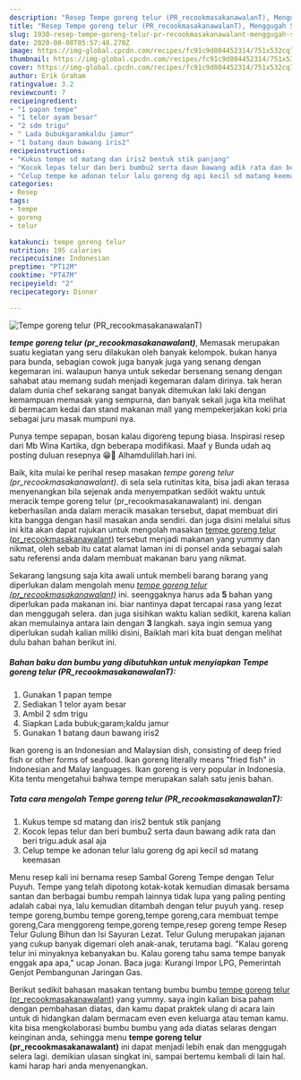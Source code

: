 ```yaml
---
description: "Resep Tempe goreng telur (PR_recookmasakanawalanT), Menggugah Selera"
title: "Resep Tempe goreng telur (PR_recookmasakanawalanT), Menggugah Selera"
slug: 1930-resep-tempe-goreng-telur-pr-recookmasakanawalant-menggugah-selera
date: 2020-08-08T05:57:48.270Z
image: https://img-global.cpcdn.com/recipes/fc91c9d804452314/751x532cq70/tempe-goreng-telur-pr_recookmasakanawalant-foto-resep-utama.jpg
thumbnail: https://img-global.cpcdn.com/recipes/fc91c9d804452314/751x532cq70/tempe-goreng-telur-pr_recookmasakanawalant-foto-resep-utama.jpg
cover: https://img-global.cpcdn.com/recipes/fc91c9d804452314/751x532cq70/tempe-goreng-telur-pr_recookmasakanawalant-foto-resep-utama.jpg
author: Erik Graham
ratingvalue: 3.2
reviewcount: 7
recipeingredient:
- "1 papan tempe"
- "1 telor ayam besar"
- "2 sdm trigu"
- " Lada bubukgaramkaldu jamur"
- "1 batang daun bawang iris2"
recipeinstructions:
- "Kukus tempe sd matang dan iris2 bentuk stik panjang"
- "Kocok lepas telur dan beri bumbu2 serta daun bawang adik rata dan beri trigu.aduk asal aja"
- "Celup tempe ke adonan telur lalu goreng dg api kecil sd matang keemasan"
categories:
- Resep
tags:
- tempe
- goreng
- telur

katakunci: tempe goreng telur 
nutrition: 195 calories
recipecuisine: Indonesian
preptime: "PT12M"
cooktime: "PT47M"
recipeyield: "2"
recipecategory: Dinner

---
```



![Tempe goreng telur (PR_recookmasakanawalanT)](https://img-global.cpcdn.com/recipes/fc91c9d804452314/751x532cq70/tempe-goreng-telur-pr_recookmasakanawalant-foto-resep-utama.jpg)

<b><i>tempe goreng telur (pr_recookmasakanawalant)</i></b>, Memasak merupakan suatu kegiatan yang seru dilakukan oleh banyak kelompok. bukan hanya para bunda, sebagian cowok juga banyak juga yang senang dengan kegemaran ini. walaupun hanya untuk sekedar bersenang senang dengan sahabat atau memang sudah menjadi kegemaran dalam dirinya. tak heran dalam dunia chef sekarang sangat banyak ditemukan laki laki dengan kemampuan memasak yang sempurna, dan banyak sekali juga kita melihat di bermacam kedai dan stand makanan mall yang mempekerjakan koki pria sebagai juru masak mumpuni nya.

Punya tempe sepapan, bosan kalau digoreng tepung biasa. Inspirasi resep dari Mb Wina Kartika, dgn beberapa modifikasi. Maaf y Bunda udah aq posting duluan resepnya 😁🙏 Alhamdulillah.hari ini.

Baik, kita mulai ke perihal resep masakan <i>tempe goreng telur (pr_recookmasakanawalant)</i>. di sela sela rutinitas kita, bisa jadi akan terasa menyenangkan bila sejenak anda menyempatkan sedikit waktu untuk meracik tempe goreng telur (pr_recookmasakanawalant) ini. dengan keberhasilan anda dalam meracik masakan tersebut, dapat membuat diri kita bangga dengan hasil masakan anda sendiri. dan juga disini melalui situs ini kita akan dapat rujukan untuk mengolah masakan <u>tempe goreng telur (pr_recookmasakanawalant)</u> tersebut menjadi makanan yang yummy dan nikmat, oleh sebab itu catat alamat laman ini di ponsel anda sebagai salah satu referensi anda dalam membuat makanan baru yang nikmat.


Sekarang langsung saja kita awali untuk membeli barang barang yang diperlukan dalam mengolah menu <u><i>tempe goreng telur (pr_recookmasakanawalant)</i></u> ini. seenggaknya harus ada <b>5</b> bahan yang diperlukan pada makanan ini. biar nantinya dapat tercapai rasa yang lezat dan menggugah selera. dan juga sisihkan waktu kalian sedikit, karena kalian akan memulainya antara lain dengan <b>3</b> langkah. saya ingin semua yang diperlukan sudah kalian miliki disini, Baiklah mari kita buat dengan melihat dulu bahan bahan berikut ini.

<!--inarticleads1-->

##### Bahan baku dan bumbu yang dibutuhkan untuk menyiapkan Tempe goreng telur (PR_recookmasakanawalanT):

1. Gunakan 1 papan tempe
1. Sediakan 1 telor ayam besar
1. Ambil 2 sdm trigu
1. Siapkan  Lada bubuk;garam;kaldu jamur
1. Gunakan 1 batang daun bawang iris2


Ikan goreng is an Indonesian and Malaysian dish, consisting of deep fried fish or other forms of seafood. Ikan goreng literally means &#34;fried fish&#34; in Indonesian and Malay languages. Ikan goreng is very popular in Indonesia. Kita tentu mengetahui bahwa tempe merupakan salah satu jenis bahan. 

<!--inarticleads2-->

##### Tata cara mengolah Tempe goreng telur (PR_recookmasakanawalanT):

1. Kukus tempe sd matang dan iris2 bentuk stik panjang
1. Kocok lepas telur dan beri bumbu2 serta daun bawang adik rata dan beri trigu.aduk asal aja
1. Celup tempe ke adonan telur lalu goreng dg api kecil sd matang keemasan


Menu resep kali ini bernama resep Sambal Goreng Tempe dengan Telur Puyuh. Tempe yang telah dipotong kotak-kotak kemudian dimasak bersama santan dan berbagai bumbu rempah lainnya tidak lupa yang paling penting adalah cabai nya, lalu kemudian ditambah dengan telur puyuh yang. resep tempe goreng,bumbu tempe goreng,tempe goreng,cara membuat tempe goreng,Cara menggoreng tempe,goreng tempe,resep goreng tempe Resep Telur Gulung Bihun dan Isi Sayuran Lezat. Telur Gulung merupakan jajanan yang cukup banyak digemari oleh anak-anak, terutama bagi. &#34;Kalau goreng telur ini minyaknya kebanyakan bu. Kalau goreng tahu sama tempe banyak enggak apa apa,&#34; ucap Jonan. Baca juga: Kurangi Impor LPG, Pemerintah Genjot Pembangunan Jaringan Gas. 

Berikut sedikit bahasan masakan tentang bumbu bumbu <u>tempe goreng telur (pr_recookmasakanawalant)</u> yang yummy. saya ingin kalian bisa paham dengan pembahasan diatas, dan kamu dapat praktek ulang di acara lain untuk di hidangkan dalam bermacam even even keluarga atau teman kamu. kita bisa mengkolaborasi bumbu bumbu yang ada diatas selaras dengan keinginan anda, sehingga menu <b>tempe goreng telur (pr_recookmasakanawalant)</b> ini dapat menjadi lebih enak dan menggugah selera lagi. demikian ulasan singkat ini, sampai bertemu kembali di lain hal. kami harap hari anda menyenangkan.
